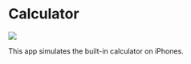 # Calculator
![](https://dl.dropboxusercontent.com/u/66300733/App-Resources/Calculator/preview.png)

This app simulates the built-in calculator on iPhones.